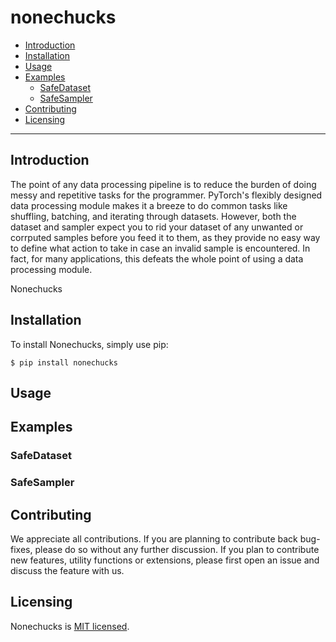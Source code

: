 # nonechucks

- [Introduction](#Introduction)
- [Installation](#Installation)
- [Usage](#Usage)
- [Examples](#Examples)
  - [SafeDataset](#SafeDataset)
  - [SafeSampler](#SafeSampler)
- [Contributing](#Contributing)
- [Licensing](#Licensing)

---

<a name="Introduction"/>

## Introduction
The point of any data processing pipeline is to reduce the burden of doing messy and repetitive tasks for the programmer. PyTorch's flexibly designed data processing module makes it a breeze to do common tasks like shuffling, batching, and iterating through datasets. However, both the dataset and sampler expect you to rid your dataset of any unwanted or corrputed samples before you feed it to them, as they provide no easy way to define what action to take in case an invalid sample is encountered. In fact, for many applications, this defeats the whole point of using a data processing module.

Nonechucks

<a name="Installation" />

## Installation
To install Nonechucks, simply use pip:

`$ pip install nonechucks`

<a name="Usage"/>

## Usage

<a name="Example"/>

## Examples

<a name="SafeDataset" />

### SafeDataset

<a name="SafeSampler" />

### SafeSampler


<a name="Contributing"/>

## Contributing

We appreciate all contributions. If you are planning to contribute back bug-fixes, please do so without any further discussion. If you plan to contribute new features, utility functions or extensions, please first open an issue and discuss the feature with us.

<a name="Licensing"/>

## Licensing

Nonechucks is [MIT licensed](https://github.com/msamogh/nonechucks/blob/master/LICENSE).
